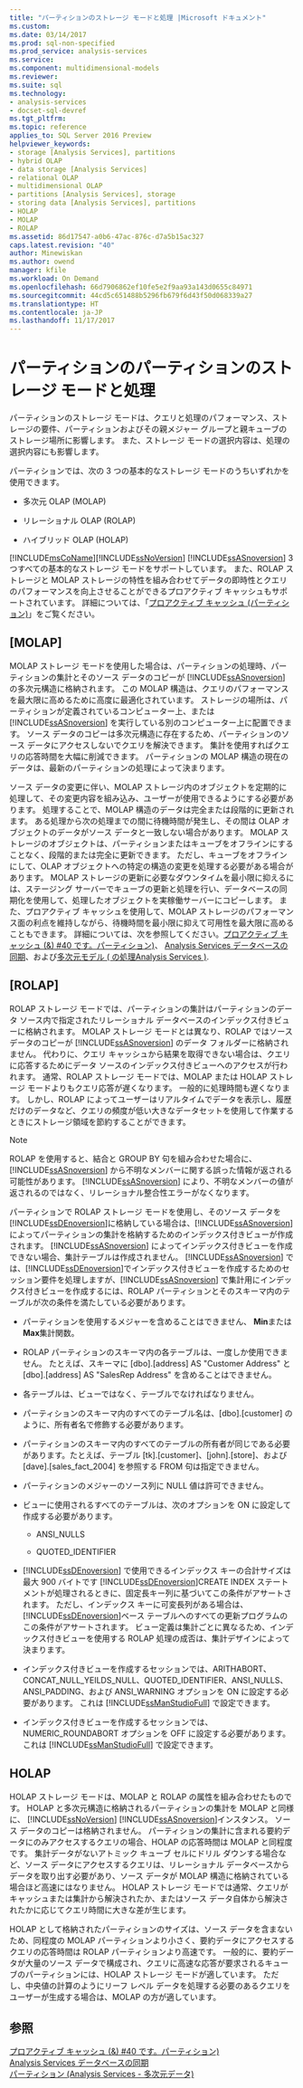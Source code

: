 ```yaml
---
title: "パーティションのストレージ モードと処理 |Microsoft ドキュメント"
ms.custom: 
ms.date: 03/14/2017
ms.prod: sql-non-specified
ms.prod_service: analysis-services
ms.service: 
ms.component: multidimensional-models
ms.reviewer: 
ms.suite: sql
ms.technology:
- analysis-services
- docset-sql-devref
ms.tgt_pltfrm: 
ms.topic: reference
applies_to: SQL Server 2016 Preview
helpviewer_keywords:
- storage [Analysis Services], partitions
- hybrid OLAP
- data storage [Analysis Services]
- relational OLAP
- multidimensional OLAP
- partitions [Analysis Services], storage
- storing data [Analysis Services], partitions
- HOLAP
- MOLAP
- ROLAP
ms.assetid: 86d17547-a0b6-47ac-876c-d7a5b15ac327
caps.latest.revision: "40"
author: Minewiskan
ms.author: owend
manager: kfile
ms.workload: On Demand
ms.openlocfilehash: 66d7906862ef10fe5e2f9aa93a143d0655c84971
ms.sourcegitcommit: 44cd5c651488b5296fb679f6d43f50d068339a27
ms.translationtype: HT
ms.contentlocale: ja-JP
ms.lasthandoff: 11/17/2017
---
```

# <a name="partitions---partition-storage-modes-and-processing"></a>パーティションのパーティションのストレージ モードと処理
  パーティションのストレージ モードは、クエリと処理のパフォーマンス、ストレージの要件、パーティションおよびその親メジャー グループと親キューブのストレージ場所に影響します。 また、ストレージ モードの選択内容は、処理の選択内容にも影響します。  
  
 パーティションでは、次の 3 つの基本的なストレージ モードのうちいずれかを使用できます。  
  
-   多次元 OLAP (MOLAP)  
  
-   リレーショナル OLAP (ROLAP)  
  
-   ハイブリッド OLAP (HOLAP)  
  
 [!INCLUDE[msCoName](../../includes/msconame-md.md)][!INCLUDE[ssNoVersion](../../includes/ssnoversion-md.md)] [!INCLUDE[ssASnoversion](../../includes/ssasnoversion-md.md)] 3 つすべての基本的なストレージ モードをサポートしています。 また、ROLAP ストレージと MOLAP ストレージの特性を組み合わせてデータの即時性とクエリのパフォーマンスを向上させることができるプロアクティブ キャッシュもサポートされています。 詳細については、「[プロアクティブ キャッシュ (パーティション)](../../analysis-services/multidimensional-models-olap-logical-cube-objects/partitions-proactive-caching.md)」をご覧ください。  
  
## <a name="molap"></a>[MOLAP]  
 MOLAP ストレージ モードを使用した場合は、パーティションの処理時、パーティションの集計とそのソース データのコピーが [!INCLUDE[ssASnoversion](../../includes/ssasnoversion-md.md)] の多次元構造に格納されます。 この MOLAP 構造は、クエリのパフォーマンスを最大限に高めるために高度に最適化されています。 ストレージの場所は、パーティションが定義されているコンピューター上、または [!INCLUDE[ssASnoversion](../../includes/ssasnoversion-md.md)] を実行している別のコンピューター上に配置できます。 ソース データのコピーは多次元構造に存在するため、パーティションのソース データにアクセスしないでクエリを解決できます。 集計を使用すればクエリの応答時間を大幅に削減できます。 パーティションの MOLAP 構造の現在のデータは、最新のパーティションの処理によって決まります。  
  
 ソース データの変更に伴い、MOLAP ストレージ内のオブジェクトを定期的に処理して、その変更内容を組み込み、ユーザーが使用できるようにする必要があります。 処理することで、MOLAP 構造のデータは完全または段階的に更新されます。 ある処理から次の処理までの間に待機時間が発生し、その間は OLAP オブジェクトのデータがソース データと一致しない場合があります。 MOLAP ストレージのオブジェクトは、パーティションまたはキューブをオフラインにすることなく、段階的または完全に更新できます。 ただし、キューブをオフラインにして、OLAP オブジェクトへの特定の構造の変更を処理する必要がある場合があります。 MOLAP ストレージの更新に必要なダウンタイムを最小限に抑えるには、ステージング サーバーでキューブの更新と処理を行い、データベースの同期化を使用して、処理したオブジェクトを実稼働サーバーにコピーします。 また、プロアクティブ キャッシュを使用して、MOLAP ストレージのパフォーマンス面の利点を維持しながら、待機時間を最小限に抑えて可用性を最大限に高めることもできます。 詳細については、次を参照してください。[プロアクティブ キャッシュ (&) #40 です。パーティション&#41;](../../analysis-services/multidimensional-models-olap-logical-cube-objects/partitions-proactive-caching.md)、 [Analysis Services データベースの同期](../../analysis-services/multidimensional-models/synchronize-analysis-services-databases.md)、および[多次元モデル &#40; の処理Analysis Services &#41;](../../analysis-services/multidimensional-models/processing-a-multidimensional-model-analysis-services.md).  
  
## <a name="rolap"></a>[ROLAP]  
 ROLAP ストレージ モードでは、パーティションの集計はパーティションのデータ ソース内で指定されたリレーショナル データベースのインデックス付きビューに格納されます。 MOLAP ストレージ モードとは異なり、ROLAP ではソース データのコピーが [!INCLUDE[ssASnoversion](../../includes/ssasnoversion-md.md)] のデータ フォルダーに格納されません。 代わりに、クエリ キャッシュから結果を取得できない場合は、クエリに応答するためにデータ ソースのインデックス付きビューへのアクセスが行われます。 通常、ROLAP ストレージ モードでは、MOLAP または HOLAP ストレージ モードよりもクエリ応答が遅くなります。 一般的に処理時間も遅くなります。 しかし、ROLAP によってユーザーはリアルタイムでデータを表示し、履歴だけのデータなど、クエリの頻度が低い大きなデータセットを使用して作業するときにストレージ領域を節約することができます。  
  
> [!NOTE]  
>  ROLAP を使用すると、結合と GROUP BY 句を組み合わせた場合に、[!INCLUDE[ssASnoversion](../../includes/ssasnoversion-md.md)] から不明なメンバーに関する誤った情報が返される可能性があります。 [!INCLUDE[ssASnoversion](../../includes/ssasnoversion-md.md)]  により、不明なメンバーの値が返されるのではなく、リレーショナル整合性エラーがなくなります。  
  
 パーティションで ROLAP ストレージ モードを使用し、そのソース データを [!INCLUDE[ssDEnoversion](../../includes/ssdenoversion-md.md)]に格納している場合は、[!INCLUDE[ssASnoversion](../../includes/ssasnoversion-md.md)] によってパーティションの集計を格納するためのインデックス付きビューが作成されます。 [!INCLUDE[ssASnoversion](../../includes/ssasnoversion-md.md)] によってインデックス付きビューを作成できない場合、集計テーブルは作成されません。 [!INCLUDE[ssASnoversion](../../includes/ssasnoversion-md.md)] では、[!INCLUDE[ssDEnoversion](../../includes/ssdenoversion-md.md)]でインデックス付きビューを作成するためのセッション要件を処理しますが、[!INCLUDE[ssASnoversion](../../includes/ssasnoversion-md.md)] で集計用にインデックス付きビューを作成するには、ROLAP パーティションとそのスキーマ内のテーブルが次の条件を満たしている必要があります。  
  
-   パーティションを使用するメジャーを含めることはできません、 **Min**または**Max**集計関数。  
  
-   ROLAP パーティションのスキーマ内の各テーブルは、一度しか使用できません。 たとえば、スキーマに [dbo].[address] AS "Customer Address" と [dbo].[address] AS "SalesRep Address" を含めることはできません。  
  
-   各テーブルは、ビューではなく、テーブルでなければなりません。  
  
-   パーティションのスキーマ内のすべてのテーブル名は、[dbo].[customer] のように、所有者名で修飾する必要があります。  
  
-   パーティションのスキーマ内のすべてのテーブルの所有者が同じである必要があります。たとえば、テーブル [tk].[customer]、[john].[store]、および [dave].[sales_fact_2004] を参照する FROM 句は指定できません。  
  
-   パーティションのメジャーのソース列に NULL 値は許可できません。  
  
-   ビューに使用されるすべてのテーブルは、次のオプションを ON に設定して作成する必要があります。  
  
    -   ANSI_NULLS  
  
    -   QUOTED_IDENTIFIER  
  
-   [!INCLUDE[ssDEnoversion](../../includes/ssdenoversion-md.md)] で使用できるインデックス キーの合計サイズは最大 900 バイトです [!INCLUDE[ssDEnoversion](../../includes/ssdenoversion-md.md)]CREATE INDEX ステートメントが処理されるときに、固定長キー列に基づいてこの条件がアサートされます。 ただし、インデックス キーに可変長列がある場合は、[!INCLUDE[ssDEnoversion](../../includes/ssdenoversion-md.md)]ベース テーブルへのすべての更新プログラムのこの条件がアサートされます。 ビュー定義は集計ごとに異なるため、インデックス付きビューを使用する ROLAP 処理の成否は、集計デザインによって決まります。  
  
-   インデックス付きビューを作成するセッションでは、ARITHABORT、CONCAT_NULL_YEILDS_NULL、QUOTED_IDENTIFIER、ANSI_NULLS、ANSI_PADDING、および ANSI_WARNING オプションを ON に設定する必要があります。 これは [!INCLUDE[ssManStudioFull](../../includes/ssmanstudiofull-md.md)] で設定できます。  
  
-   インデックス付きビューを作成するセッションでは、NUMERIC_ROUNDABORT オプションを OFF に設定する必要があります。 これは [!INCLUDE[ssManStudioFull](../../includes/ssmanstudiofull-md.md)] で設定できます。  
  
## <a name="holap"></a>HOLAP  
 HOLAP ストレージ モードは、MOLAP と ROLAP の属性を組み合わせたものです。 HOLAP と多次元構造に格納されるパーティションの集計を MOLAP と同様に、 [!INCLUDE[ssNoVersion](../../includes/ssnoversion-md.md)] [!INCLUDE[ssASnoversion](../../includes/ssasnoversion-md.md)]インスタンス。 ソース データのコピーは格納されません。 パーティションの集計に含まれる要約データにのみアクセスするクエリの場合、HOLAP の応答時間は MOLAP と同程度です。 集計データがないアトミック キューブ セルにドリル ダウンする場合など、ソース データにアクセスするクエリは、リレーショナル データベースからデータを取り出す必要があり、ソース データが MOLAP 構造に格納されている場合ほど高速にはなりません。 HOLAP ストレージ モードでは通常、クエリがキャッシュまたは集計から解決されたか、またはソース データ自体から解決されたかに応じてクエリ時間に大きな差が生じます。  
  
 HOLAP として格納されたパーティションのサイズは、ソース データを含まないため、同程度の MOLAP パーティションより小さく、要約データにアクセスするクエリの応答時間は ROLAP パーティションより高速です。 一般的に、要約データが大量のソース データで構成され、クエリに高速な応答が要求されるキューブのパーティションには、HOLAP ストレージ モードが適しています。 ただし、中央値の計算のようにリーフ レベル データを処理する必要のあるクエリをユーザーが生成する場合は、MOLAP の方が適しています。  
  
## <a name="see-also"></a>参照  
 [プロアクティブ キャッシュ (&) #40 です。パーティション&#41;](../../analysis-services/multidimensional-models-olap-logical-cube-objects/partitions-proactive-caching.md)   
 [Analysis Services データベースの同期](../../analysis-services/multidimensional-models/synchronize-analysis-services-databases.md)   
 [パーティション (Analysis Services - 多次元データ)](../../analysis-services/multidimensional-models-olap-logical-cube-objects/partitions-analysis-services-multidimensional-data.md)  
  
  

